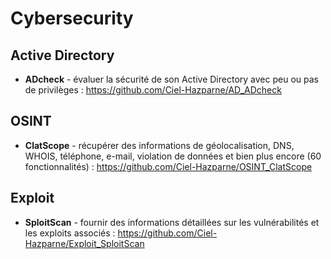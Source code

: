 # Cybersecurity
## Active Directory
- **ADcheck** - évaluer la sécurité de son Active Directory avec peu ou pas de privilèges : https://github.com/Ciel-Hazparne/AD_ADcheck

## OSINT ##
- **ClatScope** - récupérer des informations de géolocalisation, DNS, WHOIS, téléphone, e-mail, violation de données et bien plus encore (60 fonctionnalités) : https://github.com/Ciel-Hazparne/OSINT_ClatScope

## Exploit ##
- **SploitScan** - fournir des informations détaillées sur les vulnérabilités et les exploits associés : https://github.com/Ciel-Hazparne/Exploit_SploitScan
